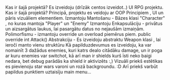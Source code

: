 Kas ir šajā projektā? Es izveidoju (drīzāk centos izveidot..) UI RPG projektu.
Kas ir šajā projektā? Principā, projektu es veidoju ar OOP Principiem , UI un pāris vizuāliem elementiem.
Izmantoju Mantošanu - Bāzes klasi "Character" , no kuras mantoja "Player" un "Enemy"
Izmantoju Enkapsulāciju - privātus un aizsargātus laukus, lai pasargātu datus no nejaušām izmaiņām.
Polimorfismu - izmantoju override un overload piemērus piem. public override int Attack()
Abstrakciju - Es izveidoju abstraktu Weapon klasi , lai ieroči manto vienu struktūru
Kā papilduzdevumus es izveidoju, ka var nomainīt 3 dažādus enemies, kuri katrs dealo citādāku damage, un ir poga ar kuru enemies var switchot, kā arī man ir shields kurš īsti neko baigi nedara, bet debug parādās ka shield ir aktivizēts :,)
Vizuāli priekš estētikas es pievienoju star wars varoni un rozā backgroundu. :D 
Arī priekš varbūt papildus punktiem uztaisīju main menu... 
